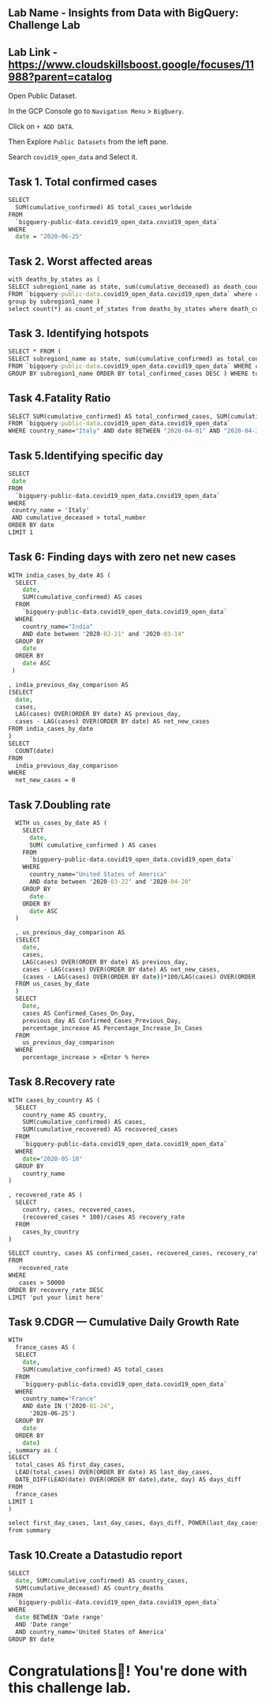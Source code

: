 ## Lab Name - Insights from Data with BigQuery: Challenge Lab
## Lab Link - https://www.cloudskillsboost.google/focuses/11988?parent=catalog


Open Public Dataset.

In the GCP Console go to `Navigation Menu` > `BigQuery`.

Click on `+ ADD DATA`.

Then Explore `Public Datasets` from the left pane.

Search `covid19_open_data` and Select it.

## Task 1. Total confirmed cases

```cmd
SELECT
  SUM(cumulative_confirmed) AS total_cases_worldwide
FROM
  `bigquery-public-data.covid19_open_data.covid19_open_data`
WHERE
  date = "2020-06-25"
```


## Task 2. Worst affected areas

```cmd
with deaths_by_states as (
SELECT subregion1_name as state, sum(cumulative_deceased) as death_count 
FROM `bigquery-public-data.covid19_open_data.covid19_open_data` where country_name="United States of America" and date='2020-06-25' and subregion1_name is NOT NULL 
group by subregion1_name ) 
select count(*) as count_of_states from deaths_by_states where death_count > `Enter_states`
```


## Task 3. Identifying hotspots

```cmd
SELECT * FROM ( 
SELECT subregion1_name as state, sum(cumulative_confirmed) as total_confirmed_cases 
FROM `bigquery-public-data.covid19_open_data.covid19_open_data` WHERE country_code="US" AND date='2020-06-25' AND subregion1_name is NOT NULL 
GROUP BY subregion1_name ORDER BY total_confirmed_cases DESC ) WHERE total_confirmed_cases > `Enter_confirmed_cases_number`
```


## Task 4.Fatality Ratio

```cmd
SELECT SUM(cumulative_confirmed) AS total_confirmed_cases, SUM(cumulative_deceased) AS total_deaths, (SUM(cumulative_deceased)/SUM(cumulative_confirmed))*100 AS case_fatality_ratio
FROM `bigquery-public-data.covid19_open_data.covid19_open_data`
WHERE country_name="Italy" AND date BETWEEN "2020-04-01" AND "2020-04-30"
```


## Task 5.Identifying specific day

```cmd
SELECT
 date
FROM
  `bigquery-public-data.covid19_open_data.covid19_open_data`
WHERE
 country_name = 'Italy'
 AND cumulative_deceased > total_number
ORDER BY date
LIMIT 1
```


## Task 6: Finding days with zero net new cases

```cmd
WITH india_cases_by_date AS (
  SELECT
    date,
    SUM(cumulative_confirmed) AS cases
  FROM
    `bigquery-public-data.covid19_open_data.covid19_open_data`
  WHERE
    country_name="India"
    AND date between '2020-02-21' and '2020-03-14'
  GROUP BY
    date
  ORDER BY
    date ASC
 )

, india_previous_day_comparison AS
(SELECT
  date,
  cases,
  LAG(cases) OVER(ORDER BY date) AS previous_day,
  cases - LAG(cases) OVER(ORDER BY date) AS net_new_cases
FROM india_cases_by_date
)
SELECT
  COUNT(date)
FROM
  india_previous_day_comparison
WHERE
  net_new_cases = 0
```


## Task 7.Doubling rate

```cmd
  WITH us_cases_by_date AS (
    SELECT
      date,
      SUM( cumulative_confirmed ) AS cases
    FROM
      `bigquery-public-data.covid19_open_data.covid19_open_data`
    WHERE
      country_name="United States of America"
      AND date between '2020-03-22' and '2020-04-20'
    GROUP BY
      date
    ORDER BY
      date ASC
  )

  , us_previous_day_comparison AS
  (SELECT
    date,
    cases,
    LAG(cases) OVER(ORDER BY date) AS previous_day,
    cases - LAG(cases) OVER(ORDER BY date) AS net_new_cases,
    (cases - LAG(cases) OVER(ORDER BY date))*100/LAG(cases) OVER(ORDER BY date) AS percentage_increase
  FROM us_cases_by_date
  )
  SELECT
    Date,
    cases AS Confirmed_Cases_On_Day,
    previous_day AS Confirmed_Cases_Previous_Day,
    percentage_increase AS Percentage_Increase_In_Cases
  FROM
    us_previous_day_comparison
  WHERE
    percentage_increase > <Enter % here>
```


## Task 8.Recovery rate

```cmd
WITH cases_by_country AS (
  SELECT
    country_name AS country,
    SUM(cumulative_confirmed) AS cases,
    SUM(cumulative_recovered) AS recovered_cases
  FROM
    `bigquery-public-data.covid19_open_data.covid19_open_data`
  WHERE
    date="2020-05-10"
  GROUP BY
    country_name
)

, recovered_rate AS (
  SELECT
    country, cases, recovered_cases,
    (recovered_cases * 100)/cases AS recovery_rate
  FROM
    cases_by_country
)

SELECT country, cases AS confirmed_cases, recovered_cases, recovery_rate
FROM
   recovered_rate
WHERE
   cases > 50000
ORDER BY recovery_rate DESC
LIMIT 'put your limit here'
```


## Task 9.CDGR — Cumulative Daily Growth Rate

```cmd
WITH
  france_cases AS (
  SELECT
    date,
    SUM(cumulative_confirmed) AS total_cases
  FROM
    `bigquery-public-data.covid19_open_data.covid19_open_data`
  WHERE
    country_name="France"
    AND date IN ('2020-01-24',
      '2020-06-25')
  GROUP BY
    date
  ORDER BY
    date)
, summary as (
SELECT
  total_cases AS first_day_cases,
  LEAD(total_cases) OVER(ORDER BY date) AS last_day_cases,
  DATE_DIFF(LEAD(date) OVER(ORDER BY date),date, day) AS days_diff
FROM
  france_cases
LIMIT 1
)

select first_day_cases, last_day_cases, days_diff, POWER(last_day_cases/first_day_cases,1/days_diff)-1 as cdgr
from summary
```


## Task 10.Create a Datastudio report

```cmd
SELECT
  date, SUM(cumulative_confirmed) AS country_cases,
  SUM(cumulative_deceased) AS country_deaths
FROM
  `bigquery-public-data.covid19_open_data.covid19_open_data`
WHERE
  date BETWEEN 'Date range'
  AND 'Date range'
  AND country_name='United States of America'
GROUP BY date
```

# Congratulations🎉! You're done with this challenge lab.